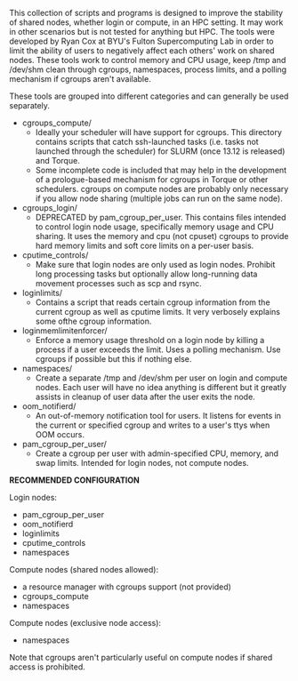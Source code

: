 This collection of scripts and programs is designed to improve the stability of shared nodes, whether login or compute, in an HPC setting.  It may work in other scenarios but is not tested for anything but HPC.  The tools were developed by Ryan Cox at BYU's Fulton Supercomputing Lab in order to limit the ability of users to negatively affect each others' work on shared nodes.  These tools work to control memory and CPU usage, keep /tmp and /dev/shm clean through cgroups, namespaces, process limits, and a polling mechanism if cgroups aren't available.

These tools are grouped into different categories and can generally be used separately.

* cgroups_compute/
	- Ideally your scheduler will have support for cgroups.  This directory contains scripts that catch ssh-launched tasks (i.e. tasks not launched through the scheduler) for SLURM (once 13.12 is released) and Torque.
	- Some incomplete code is included that may help in the development of a prologue-based mechanism for cgroups in Torque or other schedulers.  cgroups on compute nodes are probably only necessary if you allow node sharing (multiple jobs can run on the same node).
* cgroups_login/
	- DEPRECATED by pam_cgroup_per_user.  This contains files intended to control login node usage, specifically memory usage and CPU sharing.  It uses the memory and cpu (not cpuset) cgroups to provide hard memory limits and soft core limits on a per-user basis.
* cputime_controls/
	- Make sure that login nodes are only used as login nodes.  Prohibit long processing tasks but optionally allow long-running data movement processes such as scp and rsync.
* loginlimits/
	- Contains a script that reads certain cgroup information from the current cgroup as well as cputime limits.  It very verbosely explains some ofthe cgroup information.
* loginmemlimitenforcer/
	- Enforce a memory usage threshold on a login node by killing a process if a user exceeds the limit.  Uses a polling mechanism.  Use cgroups if possible but this if nothing else.
* namespaces/
	- Create a separate /tmp and /dev/shm per user on login and compute nodes.  Each user will have no idea anything is different but it greatly assists in cleanup of user data after the user exits the node.
* oom_notifierd/
	- An out-of-memory notification tool for users.  It listens for events in the current or specified cgroup and writes to a user's ttys when OOM occurs.
* pam_cgroup_per_user/
	- Create a cgroup per user with admin-specified CPU, memory, and swap limits.  Intended for login nodes, not compute nodes.


**RECOMMENDED CONFIGURATION**

Login nodes:
* pam_cgroup_per_user
* oom_notifierd
* loginlimits
* cputime_controls
* namespaces

Compute nodes (shared nodes allowed):
* a resource manager with cgroups support (not provided)
* cgroups_compute
* namespaces

Compute nodes (exclusive node access):
* namespaces

Note that cgroups aren't particularly useful on compute nodes if shared access is prohibited.
